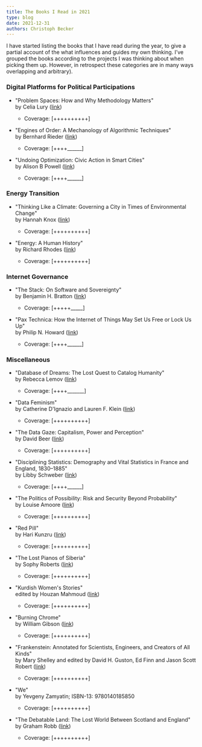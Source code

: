 ```yaml
---
title: The Books I Read in 2021
type: blog
date: 2021-12-31
authors: Christoph Becker
---
```


I have started listing the books that I have read during the year, to give a partial account of the what influences and guides my own thinking. I’ve grouped the books according to the projects I was thinking about when picking them up. However, in retrospect these categories are in many ways overlapping and arbitrary).

### **Digital Platforms for Political Participations**

* "Problem Spaces: How and Why Methodology Matters"<br/>
by Celia Lury ([link](https://www.politybooks.com/bookdetail?book_slug=problem-spaces-how-and-why-methodology-matters--9781509507931))
    * Coverage: [++++++++++]

* "Engines of Order: A Mechanology of Algorithmic Techniques"<br/>
    by Bernhard Rieder ([link](https://www.aup.nl/en/book/9789462986190/engines-of-order))
    * Coverage: [++++\_\_\_\_\_\_]

* "Undoing Optimization: Civic Action in Smart Cities"<br/>
    by Alison B Powell ([link](https://yalebooks.yale.edu/book/9780300223804/undoing-optimization/))
    * Coverage: [++++\_\_\_\_\_\_]

### **Energy Transition**

* "Thinking Like a Climate: Governing a City in Times of Environmental Change"<br/>
    by Hannah Knox ([link](https://www.dukeupress.edu/thinking-like-a-climate))
    * Coverage: [++++++++++]

* "Energy: A Human History"<br/>
    by Richard Rhodes ([link](https://www.simonandschuster.co.uk/books/Energy/Richard-Rhodes/9781501105364))
    * Coverage: [++++++++++]

### **Internet Governance**

* "The Stack: On Software and Sovereignty"<br/>
    by Benjamin H. Bratton ([link](https://mitpress.mit.edu/books/stack))
    * Coverage: [+++++\_\_\_\_\_]

* "Pax Technica: How the Internet of Things May Set Us Free or Lock Us Up"<br/>
    by Philip N. Howard ([link](https://yalebooks.yale.edu/book/9780300199475/pax-technica/))
    * Coverage: [++++\_\_\_\_\_\_]


### **Miscellaneous**

* "Database of Dreams: The Lost Quest to Catalog Humanity"<br/>
    by Rebecca Lemov ([link](https://yalebooks.yale.edu/book/9780300209525/database-dreams/))
    * Coverage: [++++\_\_\_\_\_\_\_]

* "Data Feminism"<br/>
    by Catherine D'Ignazio and Lauren F. Klein ([link](https://mitpress.mit.edu/books/data-feminism))
    * Coverage: [++++++++++]

* "The Data Gaze: Capitalism, Power and Perception"<br/>
    by David Beer ([link](https://uk.sagepub.com/en-gb/eur/the-data-gaze/book257707))
    * Coverage: [++++++++++]

* "Disciplining Statistics: Demography and Vital Statistics in France and England, 1830–1885"<br/>
    by Libby Schweber ([link](https://read.dukeupress.edu/books/book/2111/Disciplining-StatisticsDemography-and-Vital))
    * Coverage: [++++\_\_\_\_\_\_]

* "The Politics of Possibility: Risk and Security Beyond Probability"<br/>
    by Louise Amoore ([link](https://www.dukeupress.edu/the-politics-of-possibility))
    * Coverage: [++++++++++]

* "Red Pill"<br/>
    by Hari Kunzru ([link](https://www.simonandschuster.co.uk/books/Red-Pill/Hari-Kunzru/9781471194504))
    * Coverage: [++++++++++]

* "The Lost Pianos of Siberia"<br/>
    by Sophy Roberts ([link](https://www.penguin.co.uk/books/111/1114033/the-lost-pianos-of-siberia/9781784162849.html))
    * Coverage: [++++++++++]

* "Kurdish Women's Stories"<br/>
    edited by Houzan Mahmoud ([link](https://www.plutobooks.com/9780745341132/kurdish-womens-stories/))
    * Coverage: [++++++++++]

* "Burning Chrome"<br/>
    by William Gibson ([link](https://www.orionbooks.co.uk/titles/william-gibson/burning-chrome/9781473217454/))
    * Coverage: [++++++++++]

* "Frankenstein: Annotated for Scientists, Engineers, and Creators of All Kinds"<br/>
    by Mary Shelley and edited by David H. Guston, Ed Finn and Jason Scott Robert ([link](https://mitpress.mit.edu/books/frankenstein))
    * Coverage: [++++++++++]

* "We"<br/>
    by Yevgeny Zamyatin; ISBN-13: 9780140185850
    * Coverage: [++++++++++]

* "The Debatable Land: The Lost World Between Scotland and England"<br/>
    by Graham Robb ([link](https://www.panmacmillan.com/authors/graham-robb/the-debatable-land/9781509804719))
    * Coverage: [++++++++++]
